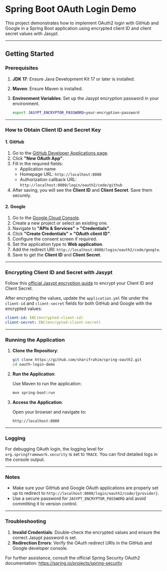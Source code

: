 # Spring Boot OAuth Login Demo

This project demonstrates how to implement OAuth2 login with GitHub and Google in a Spring Boot application using encrypted client ID and client secret values with Jasypt.

---

## Getting Started

### Prerequisites

1. **JDK 17**: Ensure Java Development Kit 17 or later is installed.
2. **Maven**: Ensure Maven is installed.
3. **Environment Variables**: Set up the Jasypt encryption password in your environment.
   
   ```bash
   export JASYPT_ENCRYPTOR_PASSWORD=your-encryption-password
   ```

---

### How to Obtain Client ID and Secret Key

#### 1. GitHub

1. Go to the [GitHub Developer Applications page](https://github.com/settings/developers).
2. Click **"New OAuth App"**.
3. Fill in the required fields:
   - Application name
   - Homepage URL: `http://localhost:8080`
   - Authorization callback URL: `http://localhost:8080/login/oauth2/code/github`
4. After saving, you will see the **Client ID** and **Client Secret**. Save them securely.

#### 2. Google

1. Go to the [Google Cloud Console](https://console.cloud.google.com/).
2. Create a new project or select an existing one.
3. Navigate to **"APIs & Services" > "Credentials"**.
4. Click **"Create Credentials" > "OAuth client ID"**.
5. Configure the consent screen if required.
6. Set the application type to **Web application**.
7. Add the redirect URI: `http://localhost:8080/login/oauth2/code/google`.
8. Save to get the **Client ID** and **Client Secret**.

---

### Encrypting Client ID and Secret with Jasypt

Follow this [official Jasypt encryption guide](https://www.jasypt.org/cli.html) to encrypt your Client ID and Client Secret.

After encrypting the values, update the `application.yml` file under the `client-id` and `client-secret` fields for both GitHub and Google with the encrypted values:

```yaml
client-id: ENC(encrypted-client-id)
client-secret: ENC(encrypted-client-secret)
```

---

### Running the Application

1. **Clone the Repository**:
   
   ```bash
   git clone https://github.com/sharifrahim/spring-oauth2.git
   cd oauth-login-demo
   ```

2. **Run the Application**:

   Use Maven to run the application:

   ```bash
   mvn spring-boot:run
   ```

3. **Access the Application**:

   Open your browser and navigate to:

   ```
   http://localhost:8080
   ```

---

### Logging

For debugging OAuth login, the logging level for `org.springframework.security` is set to `TRACE`. You can find detailed logs in the console output.

---

### Notes

- Make sure your GitHub and Google OAuth applications are properly set up to redirect to `http://localhost:8080/login/oauth2/code/{provider}`.
- Use a secure password for `JASYPT_ENCRYPTOR_PASSWORD` and avoid committing it to version control.

---

### Troubleshooting

1. **Invalid Credentials**: Double-check the encrypted values and ensure the correct Jasypt password is set.
2. **Redirection Errors**: Verify the OAuth redirect URIs in the GitHub and Google developer console.

For further assistance, consult the official Spring Security OAuth2 documentation: https://spring.io/projects/spring-security

